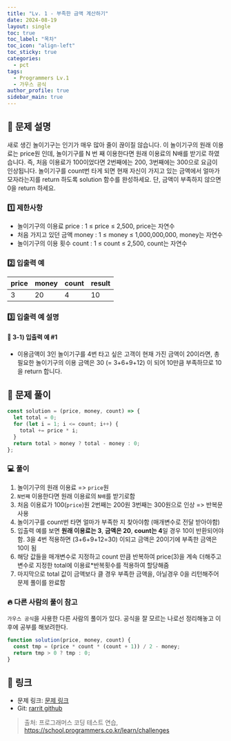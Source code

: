 ```yaml
---
title: "Lv. 1 - 부족한 금액 계산하기"
date: 2024-08-19
layout: single
toc: true
toc_label: "목차"
toc_icon: "align-left"
toc_sticky: true
categories:
  - pct
tags:
  - Programmers Lv.1
  - 가우스 공식
author_profile: true
sidebar_main: true
---
```


## :ledger: 문제 설명

새로 생긴 놀이기구는 인기가 매우 많아 줄이 끊이질 않습니다. 이 놀이기구의 원래 이용료는 price원 인데, 놀이기구를 N 번 째 이용한다면 원래 이용료의 N배를 받기로 하였습니다. 즉, 처음 이용료가 100이었다면 2번째에는 200, 3번째에는 300으로 요금이 인상됩니다.
놀이기구를 count번 타게 되면 현재 자신이 가지고 있는 금액에서 얼마가 모자라는지를 return 하도록 solution 함수를 완성하세요.
단, 금액이 부족하지 않으면 0을 return 하세요.

### :one: 제한사항

- 놀이기구의 이용료 price : 1 ≤ price ≤ 2,500, price는 자연수
- 처음 가지고 있던 금액 money : 1 ≤ money ≤ 1,000,000,000, money는 자연수
- 놀이기구의 이용 횟수 count : 1 ≤ count ≤ 2,500, count는 자연수

### :two: 입출력 예

| price | money | count | result |
| ----- | ----- | ----- | ------ |
| 3     | 20    | 4     | 10     |

### :three: 입출력 예 설명

#### :pushpin: 3-1) 입출력 예 #1

- 이용금액이 3인 놀이기구를 4번 타고 싶은 고객이 현재 가진 금액이 20이라면, 총 필요한 놀이기구의 이용 금액은 30 (= 3+6+9+12) 이 되어 10만큼 부족하므로 10을 return 합니다.

## :ledger: 문제 풀이

```javascript
const solution = (price, money, count) => {
  let total = 0;
  for (let i = 1; i <= count; i++) {
    total += price * i;
  }
  return total > money ? total - money : 0;
};
```

### :computer: 풀이

1. 놀이기구의 원래 이용료 => `price`원
2. `N번째` 이용한다면 원래 이용료의 `N배`를 받기로함
3. 처음 이용료가 100(`price`)원 2번째는 200원 3번째는 300원으로 인상 => 반복문 사용
4. 놀이기구를 count번 타면 얼마가 부족한 지 찾아야함 (매개변수로 전달 받아야함)
5. 입출력 예를 보면 **원래 이용료는 3**, **금액은 20**, **count는 4**일 경우 10이 반환되어야함. 3을 4번 적용하면 (3+6+9+12=30) 이되고 금액은 20이기에 부족한 금액은 10이 됨
6. 해당 값들을 매개변수로 지정하고 count 만큼 반복하여 price(3)을 계속 더해주고 변수로 지정한 total에 이용료\*반복횟수를 적용하여 할당해줌
7. 마지막으로 total 값이 금액보다 클 경우 부족한 금액을, 아닐경우 0을 리턴해주어 문제 풀이를 완료함

### :fire: 다른 사람의 풀이 참고

`가우스 공식`을 사용한 다른 사람의 풀이가 있다. 공식을 잘 모르는 나로선 정리해놓고 이후에 공부를 해보려한다.

```javascript
function solution(price, money, count) {
  const tmp = (price * count * (count + 1)) / 2 - money;
  return tmp > 0 ? tmp : 0;
}
```

## :link: 링크

- 문제 링크: [문제 링크](https://school.programmers.co.kr/learn/courses/30/lessons/82612)
- Git: [rarrit github](https://github.com/rarrit/programmers-coding-test/tree/main/%ED%94%84%EB%A1%9C%EA%B7%B8%EB%9E%98%EB%A8%B8%EC%8A%A4/1/82612.%E2%80%85%EB%B6%80%EC%A1%B1%ED%95%9C%E2%80%85%EA%B8%88%EC%95%A1%E2%80%85%EA%B3%84%EC%82%B0%ED%95%98%EA%B8%B0)

> 출처: 프로그래머스 코딩 테스트 연습, https://school.programmers.co.kr/learn/challenges
